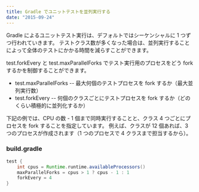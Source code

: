 ```yaml
---
title: Gradle でユニットテストを並列実行する
date: "2015-09-24"
---
```


Gradle によるユニットテスト実行は、デフォルトではシーケンシャルに 1 つずつ行われていきます。
テストクラス数が多くなった場合は、並列実行することによって全体のテストにかかる時間を減らすことができます。

test.forkEvery と test.maxParallelForks でテスト実行用のプロセスをどう fork するかを制御することができます。

* test.maxParallelForks -- 最大何個のテストプロセスを fork するか（最大並列実行数）
* test.forkEvery -- 何個のクラスごとにテストプロセスを fork するか（どのくらい積極的に並列化するか）

下記の例では、CPU の数 - 1 個まで同時実行することと、クラス 4 つごとにプロセスを fork することを指定しています。
例えば、クラスが 12 個あれば、3 つのプロセスが作成されます（1 つのプロセスで 4 クラスまで担当するから）。

### build.gradle

```groovy
test {
    int cpus = Runtime.runtime.availableProcessors()
    maxParallelForks = cpus > 1 ? cpus - 1 : 1
    forkEvery = 4
}
```

